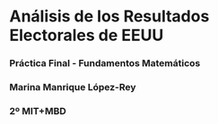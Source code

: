 # Análisis de los Resultados Electorales de EEUU
### Práctica Final - Fundamentos Matemáticos
### Marina Manrique López-Rey
### 2º MIT+MBD
